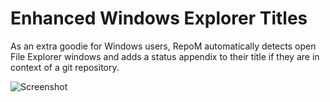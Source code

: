 # Enhanced Windows Explorer Titles

As an extra goodie for Windows users, RepoM automatically detects open File Explorer windows and adds a status appendix to their title if they are in context of a git repository.

![Screenshot](https://raw.githubusercontent.com/awaescher/RepoZ/master/_doc/RepoZ-ReadMe-Explorer.png)
